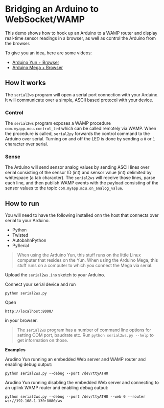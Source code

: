 # Bridging an Arduino to WebSocket/WAMP

This demo shows how to hook up an Arduino to a WAMP router and display real-time sensor readings in a browser, as well as control the Arduino from the browser.

To give you an idea, here are some videos:

* [Arduino Yun + Browser](https://www.youtube.com/watch?v=Egvu4jL_Wlo)
* [Arduino Mega + Browser](https://www.youtube.com/watch?v=va7j86thW5M)


## How it works

The `serial2ws` program will open a serial port connection with your Arduino. It will communicate over a simple, ASCII based protocol with your device.

### Control

The `serial2ws` program exposes a WAMP procedure `com.myapp.mcu.control_led` which can be called remotely via WAMP. When the procedure is called, `serial2py` forwards the control command to the Arduino over serial. Turning on and off the LED is done by sending a `0` or `1` character over serial.

### Sense

The Arduino will send sensor analog values by sending ASCII lines over serial consisting of the sensor ID (int) and sensor value (int) delimited by whitespace (a tab character). The `serial2ws` will receive those lines, parse each line, and then publish WAMP events with the payload consisting of the sensor values to the topic `com.myapp.mcu.on_analog_value`.


## How to run

You will need to have the following installed onn the host that connects over serial to your Arduino. 

* Python
* Twisted
* AutobahnPython
* PySerial

> When using the Arduino Yun, this stuff runs on the little Linux computer that resides on the Yun. When using the Arduino Mega, this stuff runs on a computer to which you connect the Mega via serial.

Upload the `serial2ws.ino` sketch to your Arduino.

Connect your serial device and run

    python serial2ws.py

Open

    http://localhost:8000/

in your browser.

> The `serial2ws` program has a number of command line options for setting COM port, baudrate etc.
> Run `python serial2ws.py --help` to get information on those.


**Examples**

Arudino Yun running an embedded Web server and WAMP router and enabling debug output:

	python serial2ws.py --debug --port /dev/ttyATH0

Arudino Yun running disabling the embedded Web server and connecting to an uplink WAMP router and enabling debug output:

	python serial2ws.py --debug --port /dev/ttyATH0 --web 0 --router ws://192.168.1.130:8080/ws
